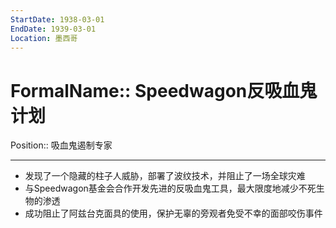 ```yaml
---
StartDate: 1938-03-01
EndDate: 1939-03-01
Location: 墨西哥
---
```


# FormalName:: Speedwagon反吸血鬼计划
Position:: 吸血鬼遏制专家

---
- 发现了一个隐藏的柱子人威胁，部署了波纹技术，并阻止了一场全球灾难
- 与Speedwagon基金会合作开发先进的反吸血鬼工具，最大限度地减少不死生物的渗透
- 成功阻止了阿兹台克面具的使用，保护无辜的旁观者免受不幸的面部咬伤事件
